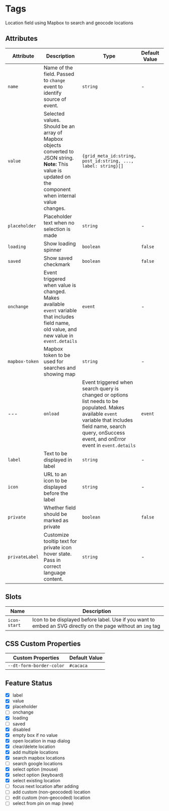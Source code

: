 # Tags
Location field using Mapbox to search and geocode locations 

## Attributes
| Attribute | Description | Type | Default Value | Example Value | 
| --------- | ----------- | ---- | ------------- | ------------- |
| `name`    | Name of the field. Passed to `change` event to identify source of event. | `string` | - | - |
| `value`   | Selected values. Should be an array of Mapbox objects converted to JSON string. <br> **Note:** This value is updated on the component when internal value changes. | `{grid_meta_id:string, post_id:string, ..., label: string}[]` | | `JSON.stringify([{grid_meta_id:'12',post_id:'23',...,label:'New York City, USA'},{id:'2',label:'Option 2'}])` |
| `placeholder` | Placeholder text when no selection is made | `string` | - | - |
| `loading` | Show loading spinner | `boolean` | `false` | `<dt-tags loading>` |
| `saved`   | Show saved checkmark | `boolean` | `false` | `<dt-tags saved>` |
| `onchange` | Event triggered when value is changed. Makes available `event` variable that includes field name, old value, and new value in `event.details` | `event` | - | `onChange(event)` |
| `mapbox-token` | Mapbox token to be used for searches and showing map | `string` | - | - |
---| `onload` | Event triggered when search query is changed or options list needs to be populated. Makes available `event` variable that includes field name, search query, onSuccess event, and onError event in `event.details` | `event` | - | `onLoad(event)` |
| `label`   | Text to be displayed in label | `string` | - | - |
| `icon`    | URL to an icon to be displayed before the label | `string` | - | - |
| `private` | Whether field should be marked as private | `boolean` | `false` | '<dt-label private>` |
| `privateLabel` | Customize tooltip text for private icon hover state. Pass in correct language content. | `string` | - | - |

## Slots
| Name | Description |
| ---- | ----------- |
| `icon-start` | Icon to be displayed before label. Use if you want to embed an SVG directly on the page without an `img` tag |

## CSS Custom Properties
| Custom Properties   | Default Value   |
|---------------------|-----------------|
| `--dt-form-border-color` | `#cacaca`   |


## Feature Status
- [x] label
- [x] value
- [x] placeholder
- [ ] onchange
- [x] loading
- [ ] saved
- [x] disabled
- [x] empty box if no value
- [x] open location in map dialog
- [x] clear/delete location
- [x] add multiple locations
- [x] search mapbox locations
- [ ] search google locations
- [x] select option (mouse)
- [x] select option (keyboard)
- [x] select existing location
- [ ] focus next location after adding
- [ ] add custom (non-geocoded) location
- [ ] edit custom (non-geocoded) location
- [ ] select from pin on map (new)
